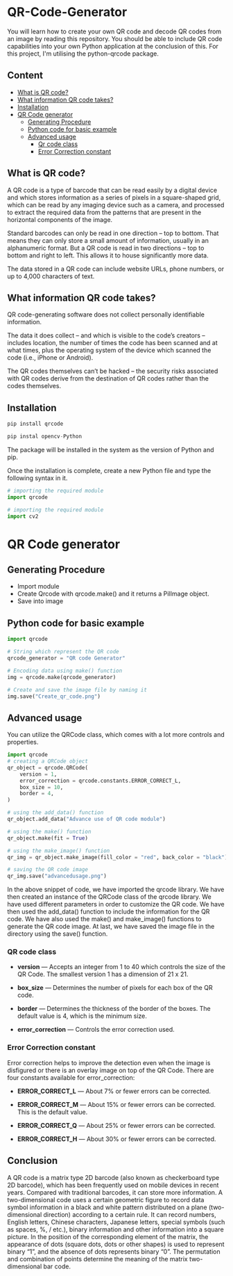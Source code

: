 # QR-Code-Generator
You will learn how to create your own QR code and decode QR codes from an image by reading this repository. You should be able to include QR code capabilities into your own Python application at the conclusion of this. For this project, I'm utilising the python-qrcode package.

## Content
* [What is QR code?](#what-is-qr-code)
* [What information QR code takes?](#what-information-qr-code-takes)
* [Installation](#installation)
* [QR Code generator](#qr-code-generator)
  - [Generating Procedure](#generating-procedure)
  - [Python code for basic example](#python-code-for-basic-example)
  - [Advanced usage](#advanced-usage)
    - [Qr code class](#qr-code-class)
    - [Error Correction constant](#error-correction-constant)

## What is QR code?
A QR code is a type of barcode that can be read easily by a digital device and which stores information as a series of pixels in a square-shaped grid, which can be read by any imaging device such as a camera, and processed to extract the required data from the patterns that are present in the horizontal components of the image.

Standard barcodes can only be read in one direction – top to bottom. That means they can only store a small amount of information, usually in an alphanumeric format. But a QR code is read in two directions – top to bottom and right to left. This allows it to house significantly more data.

The data stored in a QR code can include website URLs, phone numbers, or up to 4,000 characters of text.

## What information QR code takes?
QR code-generating software does not collect personally identifiable information.

The data it does collect – and which is visible to the code’s creators – includes location, the number of times the code has been scanned and at what times, plus the operating system of the device which scanned the code (i.e., iPhone or Android).

The QR codes themselves can’t be hacked – the security risks associated with QR codes derive from the destination of QR codes rather than the codes themselves.

## Installation
```python
pip install qrcode
```
```python
pip instal opencv-Python
```
The package will be installed in the system as the version of Python and pip.

Once the installation is complete, create a new Python file and type the following syntax in it.
```python
# importing the required module  
import qrcode
```
```python
# importing the required module  
import cv2
```
# QR Code generator

## Generating Procedure
* Import module
* Create Qrcode with qrcode.make() and it returns a PilImage object.
* Save into image

## Python code for basic example
```python
import qrcode

# String which represent the QR code
qrcode_generator = "QR code Generator"

# Encoding data using make() function
img = qrcode.make(qrcode_generator)

# Create and save the image file by naming it
img.save("Create_qr_code.png")
```

## Advanced usage
You can utilize the QRCode class, which comes with a lot more controls and properties.

```python
import qrcode
# creating a QRCode object  
qr_object = qrcode.QRCode(  
    version = 1,  
    error_correction = qrcode.constants.ERROR_CORRECT_L,  
    box_size = 10,  
    border = 4,  
)

# using the add_data() function  
qr_object.add_data("Advance use of QR code module") 

# using the make() function  
qr_object.make(fit = True)

# using the make_image() function  
qr_img = qr_object.make_image(fill_color = "red", back_color = "black")  

# saving the QR code image  
qr_img.save("advancedusage.png")
```

In the above snippet of code, we have imported the qrcode library. We have then created an instance of the QRCode class of the qrcode library. We have used different parameters in order to customize the QR code. We have then used the add_data() function to include the information for the QR code. We have also used the make() and make_image() functions to generate the QR code image. At last, we have saved the image file in the directory using the save() function.

### QR code class
* **version** — Accepts an integer from 1 to 40 which controls the size of the QR Code. The smallest version 1 has a dimension of 21 x 21.

* **box_size** — Determines the number of pixels for each box of the QR code.

* **border** — Determines the thickness of the border of the boxes. The default value is 4, which is the minimum size.

* **error_correction** — Controls the error correction used.

### Error Correction constant
Error correction helps to improve the detection even when the image is disfigured or there is an overlay image on top of the QR Code. There are four constants available for error_correction:

* **ERROR_CORRECT_L** — About 7% or fewer errors can be corrected.

* **ERROR_CORRECT_M** — About 15% or fewer errors can be corrected. This is the default value.

* **ERROR_CORRECT_Q** — About 25% or fewer errors can be corrected.

* **ERROR_CORRECT_H** — About 30% or fewer errors can be corrected.

## Conclusion
A QR code is a matrix type 2D barcode (also known as checkerboard type 2D barcode), which has been frequently used on mobile devices in recent years. Compared with traditional barcodes, it can store more information. A two-dimensional code uses a certain geometric figure to record data symbol information in a black and white pattern distributed on a plane (two-dimensional direction) according to a certain rule. It can record numbers, English letters, Chinese characters, Japanese letters, special symbols (such as spaces, %, / etc.), binary information and other information into a square picture. In the position of the corresponding element of the matrix, the appearance of dots (square dots, dots or other shapes) is used to represent binary “1”, and the absence of dots represents binary “0”. The permutation and combination of points determine the meaning of the matrix two-dimensional bar code.
